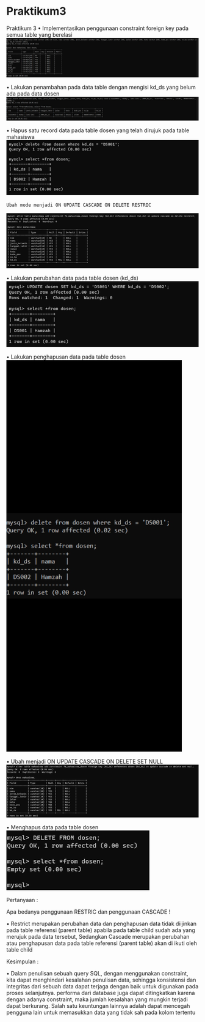 # Praktikum3
Praktikum 3
•	Implementasikan penggunaan constraint foreign key pada semua table yang berelasi 
![output](https://github.com/IDOYGAMING/Praktikum3/blob/main/screnshotpraktikum3/ss1.jpeg)

•	Lakukan penambahan pada data table dengan mengisi kd_ds yang belum ada pada data dosen
![output](https://github.com/IDOYGAMING/Praktikum3/blob/main/screnshotpraktikum3/ss2.jpeg)

•	Hapus satu record data pada table dosen yang telah dirujuk pada table mahasiswa
![output](https://github.com/IDOYGAMING/Praktikum3/blob/main/screnshotpraktikum3/ss3.png)

    Ubah mode menjadi ON UPDATE CASCADE ON DELETE RESTRIC
![output](https://github.com/IDOYGAMING/Praktikum3/blob/main/screnshotpraktikum3/ss4.png)

•	Lakukan perubahan data pada table dosen (kd_ds)
![output](https://github.com/IDOYGAMING/Praktikum3/blob/main/screnshotpraktikum3/ss5.png)

•	Lakukan penghapusan data pada table dosen
![output](https://github.com/IDOYGAMING/Praktikum3/blob/main/screnshotpraktikum3/ss6.jpeg)

•	Ubah menjadi ON UPDATE CASCADE ON DELETE SET NULL
![output](https://github.com/IDOYGAMING/Praktikum3/blob/main/screnshotpraktikum3/ss7.png)

•	Menghapus data pada table dosen
![output](https://github.com/IDOYGAMING/Praktikum3/blob/main/screnshotpraktikum3/ss8.png)

Pertanyaan :

Apa bedanya penggunaan RESTRIC dan penggunaan CASCADE !

•	Restrict merupakan perubahan data dan penghapusan data tidak diijinkan pada table referensi (parent table) apabila pada table child sudah ada yang merujuk pada data tersebut, Sedangkan
Cascade merupakan perubahan atau penghapusan data pada table referensi (parent table) akan di ikuti oleh table child

Kesimpulan :

•	Dalam penulisan sebuah query SQL, dengan menggunakan constraint, kita dapat menghindari kesalahan penulisan data, sehingga konsistensi dan integritas dari sebuah data dapat terjaga dengan baik untuk digunakan pada proses selanjutnya. performa dari database juga dapat ditingkatkan karena dengan adanya constraint, maka jumlah kesalahan yang mungkin terjadi dapat berkurang. Salah satu keuntungan lainnya adalah dapat mencegah pengguna lain untuk memasukkan data yang tidak sah pada kolom tertentu
